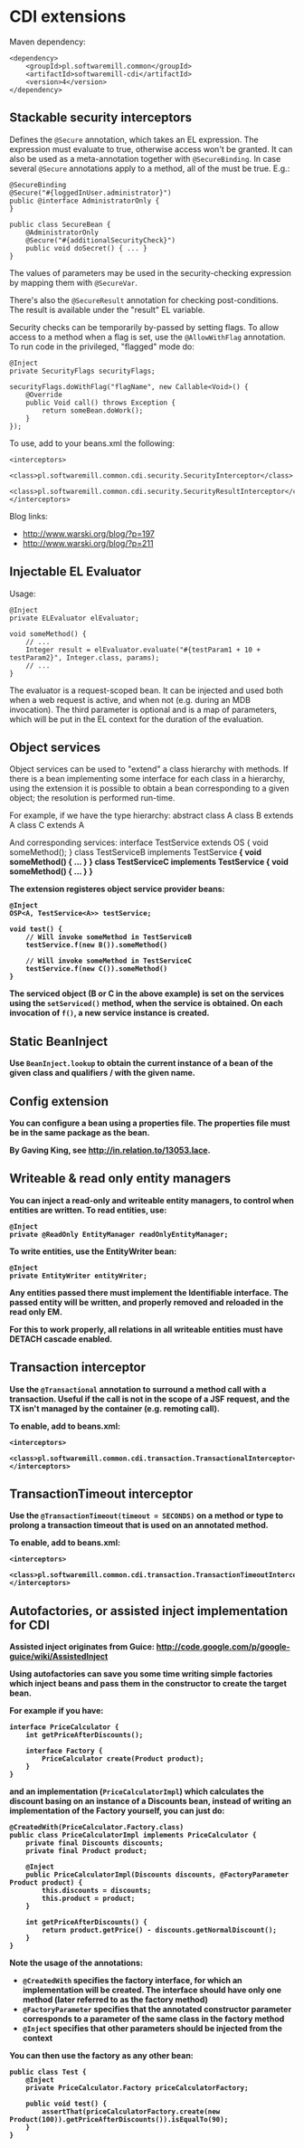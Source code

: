 # CDI extensions

Maven dependency:

    <dependency>
        <groupId>pl.softwaremill.common</groupId>
        <artifactId>softwaremill-cdi</artifactId>
        <version>4</version>
    </dependency>

## Stackable security interceptors

Defines the `@Secure` annotation, which takes an EL expression. The expression must evaluate to true, otherwise
access won't be granted. It can also be used as a meta-annotation together with `@SecureBinding`. In case several
`@Secure` annotations apply to a method, all of the must be true. E.g.:

    @SecureBinding
    @Secure("#{loggedInUser.administrator}")
    public @interface AdministratorOnly {
    }

    public class SecureBean {
        @AdministratorOnly
        @Secure("#{additionalSecurityCheck}")
        public void doSecret() { ... }
    }

The values of parameters may be used in the security-checking expression by mapping them with `@SecureVar`.

There's also the `@SecureResult` annotation for checking post-conditions. The result is available under the "result"
EL variable.

Security checks can be temporarily by-passed by setting flags. To allow access to a method when a flag is set, use
the `@AllowWithFlag` annotation. To run code in the privileged, "flagged" mode do:

    @Inject
    private SecurityFlags securityFlags;

    securityFlags.doWithFlag("flagName", new Callable<Void>() {
        @Override
        public Void call() throws Exception {
            return someBean.doWork();
        }
    });

To use, add to your beans.xml the following:

    <interceptors>
        <class>pl.softwaremill.common.cdi.security.SecurityInterceptor</class>
        <class>pl.softwaremill.common.cdi.security.SecurityResultInterceptor</class>
    </interceptors>

Blog links:
* http://www.warski.org/blog/?p=197
* http://www.warski.org/blog/?p=211

## Injectable EL Evaluator

Usage:

    @Inject
    private ELEvaluator elEvaluator;

    void someMethod() {
        // ...
        Integer result = elEvaluator.evaluate("#{testParam1 + 10 + testParam2}", Integer.class, params);
        // ...
    }

The evaluator is a request-scoped bean. It can be injected and used both when a web request is active, and when
not (e.g. during an MDB invocation). The third parameter is optional and is a map of parameters, which will be put
in the EL context for the duration of the evaluation.

## Object services

Object services can be used to "extend" a class hierarchy with methods. If there is a bean implementing some interface
for each class in a hierarchy, using the extension it is possible to obtain a bean corresponding to a given object; the
resolution is performed run-time.

For example, if we have the type hierarchy:
    abstract class A
    class B extends A
    class C extends A

And corresponding services:
    interface TestService<T extends A> extends OS<T> { void someMethod(); }
    class TestServiceB implements TestService<B> { void someMethod() { ... } }
    class TestServiceC implements TestService<C> { void someMethod() { ... } }

The extension registeres object service provider beans:

    @Inject
    OSP<A, TestService<A>> testService;

    void test() {
        // Will invoke someMethod in TestServiceB
        testService.f(new B()).someMethod()

        // Will invoke someMethod in TestServiceC
        testService.f(new C()).someMethod()
    }

The serviced object (B or C in the above example) is set on the services using the `setServiced()` method, when the
service is obtained. On each invocation of `f()`, a new service instance is created.

## Static BeanInject

Use `BeanInject.lookup` to obtain the current instance of a bean of the given class and qualifiers / with the given name.

## Config extension

You can configure a bean using a properties file. The properties file must be in the same package as the bean.

By Gaving King, see http://in.relation.to/13053.lace.

## Writeable & read only entity managers

You can inject a read-only and writeable entity managers, to control when entities are written. To read entities, use:

    @Inject
    private @ReadOnly EntityManager readOnlyEntityManager;

To write entities, use the EntityWriter bean:

    @Inject
    private EntityWriter entityWriter;

Any entities passed there must implement the Identifiable interface. The passed entity will be written, and properly
removed and reloaded in the read only EM.

For this to work properly, all relations in all writeable entities must have DETACH cascade enabled.

## Transaction interceptor

Use the `@Transactional` annotation to surround a method call with a transaction. Useful if the call is not in the
scope of a JSF request, and the TX isn't managed by the container (e.g. remoting call).

To enable, add to beans.xml:

    <interceptors>
        <class>pl.softwaremill.common.cdi.transaction.TransactionalInterceptor</class>
    </interceptors>

## TransactionTimeout interceptor

Use the `@TransactionTimeout(timeout = SECONDS)` on a method or type to prolong a transaction
 timeout that is used on an annotated method.

To enable, add to beans.xml:

    <interceptors>
        <class>pl.softwaremill.common.cdi.transaction.TransactionTimeoutInterceptor</class>
    </interceptors>

## Autofactories, or assisted inject implementation for CDI

Assisted inject originates from Guice: http://code.google.com/p/google-guice/wiki/AssistedInject

Using autofactories can save you some time writing simple factories which inject beans and pass them in the
constructor to create the target bean.

For example if you have:

    interface PriceCalculator {
        int getPriceAfterDiscounts();

        interface Factory {
            PriceCalculator create(Product product);
        }
    }

and an implementation (`PriceCalculatorImpl`) which calculates the discount basing on an instance of a Discounts bean,
instead of writing an implementation of the Factory yourself, you can just do:

    @CreatedWith(PriceCalculator.Factory.class)
    public class PriceCalculatorImpl implements PriceCalculator {
        private final Discounts discounts;
        private final Product product;

        @Inject
        public PriceCalculatorImpl(Discounts discounts, @FactoryParameter Product product) {
            this.discounts = discounts;
            this.product = product;
        }

        int getPriceAfterDiscounts() {
            return product.getPrice() - discounts.getNormalDiscount();
        }
    }

Note the usage of the annotations:
- `@CreatedWith` specifies the factory interface, for which an implementation will be created. The interface
should have only one method (later referred to as the factory method)
- `@FactoryParameter` specifies that the annotated constructor parameter corresponds to a parameter of the same class
in the factory method
- `@Inject` specifies that other parameters should be injected from the context

You can then use the factory as any other bean:

    public class Test {
        @Inject
        private PriceCalculator.Factory priceCalculatorFactory;

        public void test() {
            assertThat(priceCalculatorFactory.create(new Product(100)).getPriceAfterDiscounts()).isEqualTo(90);
        }
    }

